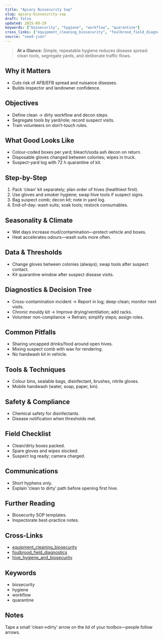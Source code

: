 ```yaml
---
title: "Apiary Biosecurity Sop"
slug: apiary-biosecurity-sop
draft: false
updated: 2025-09-29
keywords: ["biosecurity", "hygiene", "workflow", "quarantine"]
cross_links: ["equipment_cleaning_biosecurity", "foulbrood_field_diagnostics", "hive_hygiene_and_biosecurity"]
source: "seed-json"
---
```


> **At a Glance:** Simple, repeatable hygiene reduces disease spread: clean tools, segregate yards, and deliberate traffic flows.

## Why it Matters
- Cuts risk of AFB/EFB spread and nuisance diseases.
- Builds inspector and landowner confidence.

## Objectives
- Define clean → dirty workflow and decon steps.
- Segregate tools by yard/role; record suspect visits.
- Train volunteers on don’t-touch rules.

## What Good Looks Like
- Colour-coded boxes per yard; bleach/soda ash decon on return.
- Disposable gloves changed between colonies; wipes in truck.
- Suspect-yard log with 72 h quarantine of kit.

## Step-by-Step
1) Pack ‘clean’ kit separately; plan order of hives (healthiest first).
2) Use gloves and smoker hygiene; swap hive tools if suspect signs.
3) Bag suspect comb; decon kit; note in yard log.
4) End-of-day: wash suits; soak tools; restock consumables.

## Seasonality & Climate
- Wet days increase mud/contamination—protect vehicle and boxes.
- Heat accelerates odours—wash suits more often.

## Data & Thresholds
- Change gloves between colonies (always); swap tools after suspect contact.
- Kit quarantine window after suspect disease visits.

## Diagnostics & Decision Tree
- Cross-contamination incident -> Report in log; deep-clean; monitor next visits.
- Chronic mouldy kit -> Improve drying/ventilation; add racks.
- Volunteer non-compliance -> Retrain; simplify steps; assign roles.

## Common Pitfalls
- Sharing uncapped drinks/food around open hives.
- Mixing suspect comb with wax for rendering.
- No handwash kit in vehicle.

## Tools & Techniques
- Colour bins, sealable bags, disinfectant, brushes, nitrile gloves.
- Mobile handwash (water, soap, paper, bin).

## Safety & Compliance
- Chemical safety for disinfectants.
- Disease notification when thresholds met.

## Field Checklist
- Clean/dirty boxes packed.
- Spare gloves and wipes stocked.
- Suspect log ready; camera charged.

## Communications
- Short hyphens only.
- Explain ‘clean to dirty’ path before opening first hive.

## Further Reading
- Biosecurity SOP templates.
- Inspectorate best-practice notes.

## Cross-Links
- [equipment_cleaning_biosecurity](/topics/equipment-cleaning-biosecurity/)
- [foulbrood_field_diagnostics](/topics/foulbrood-field-diagnostics/)
- [hive_hygiene_and_biosecurity](/topics/hive-hygiene-and-biosecurity/)

## Keywords
- biosecurity
- hygiene
- workflow
- quarantine

## Notes
Tape a small ‘clean→dirty’ arrow on the lid of your toolbox—people follow arrows.
